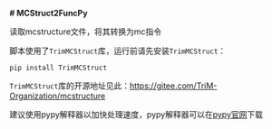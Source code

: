 **# MCStruct2FuncPy**

读取mcstructure文件，将其转换为mc指令

脚本使用了`TrimMCStruct`库，运行前请先安装`TrimMCStruct`：

```
pip install TrimMCStruct
```

`TrimMCStruct`库的开源地址见此：https://gitee.com/TriM-Organization/mcstructure

建议使用pypy解释器以加快处理速度，pypy解释器可以在[pypy官网](pypy.org/download.html)下载

